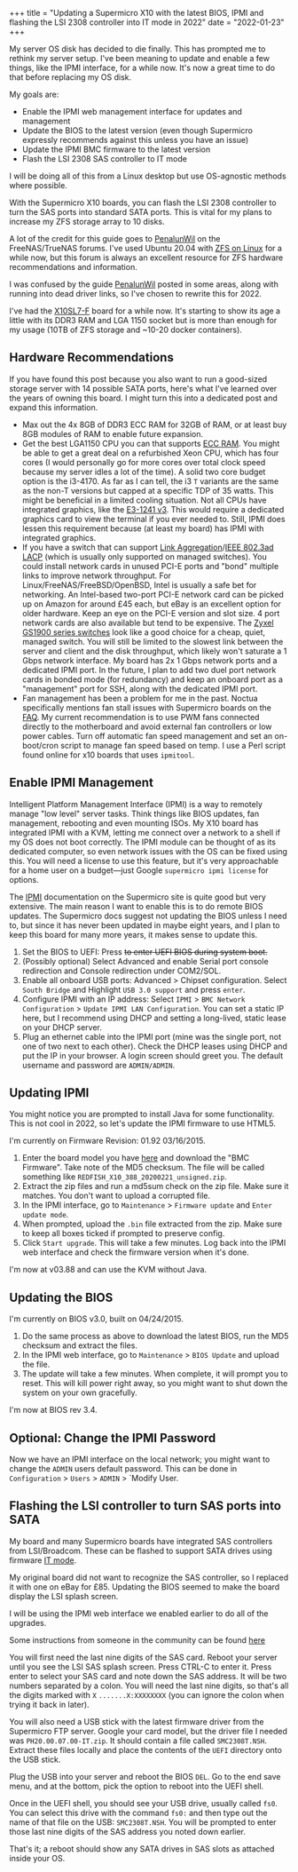 +++
title = "Updating a Supermicro X10 with the latest BIOS, IPMI and flashing the LSI 2308 controller into IT mode in 2022"
date = "2022-01-23"
+++

My server OS disk has decided to die finally. This has prompted me to rethink my server setup. I've been meaning to update and enable a few things, like the IPMI interface, for a while now. It's now a great time to do that before replacing my OS disk.

My goals are:

* Enable the IPMI web management interface for updates and management
* Update the BIOS to the latest version (even though Supermicro expressly recommends against this unless you have an issue)
* Update the IPMI BMC firmware to the latest version
* Flash the LSI 2308 SAS controller to IT mode

I will be doing all of this from a Linux desktop but use OS-agnostic methods where possible.

With the Supermicro X10 boards, you can flash the LSI 2308 controller to turn the SAS ports into standard SATA ports. This is vital for my plans to increase my ZFS storage array to 10 disks.

A lot of the credit for this guide goes to [PenalunWil](https://www.truenas.com/community/threads/flashing-the-lsi2308-firmware-on-a-supermicro-x10sl7-f-motherboard.38884/) on the FreeNAS/TrueNAS forums. I've used Ubuntu 20.04 with [ZFS on Linux](https://zfsonlinux.org/) for a while now, but this forum is always an excellent resource for ZFS hardware recommendations and information.

I was confused by the guide [PenalunWil](https://www.truenas.com/community/threads/flashing-the-lsi2308-firmware-on-a-supermicro-x10sl7-f-motherboard.38884/) posted in some areas, along with running into dead driver links, so I've chosen to rewrite this for 2022.

I've had the [X10SL7-F](https://www.supermicro.com/en/products/motherboard/X10SL7-F) board for a while now. It's starting to show its age a little with its DDR3 RAM and LGA 1150 socket but is more than enough for my usage (10TB of ZFS storage and ~10-20 docker containers).

## Hardware Recommendations

If you have found this post because you also want to run a good-sized storage server with 14 possible SATA ports, here's what I've learned over the years of owning this board. I might turn this into a dedicated post and expand this information.

* Max out the 4x 8GB of DDR3 ECC RAM for 32GB of RAM, or at least buy 8GB modules of RAM to enable future expansion.
* Get the best LGA1150 CPU you can that supports [ECC RAM](https://ark.intel.com/content/www/us/en/ark/search/featurefilter.html?productType=873&1_Filter-SocketsSupported=3635&0_ECCMemory=True). You might be able to get a great deal on a refurbished Xeon CPU, which has four cores (I would personally go for more cores over total clock speed because my server idles a lot of the time). A solid two core budget option is the i3-4170. As far as I can tell, the i3 `T` variants are the same as the non-T versions but capped at a specific TDP of 35 watts. This might be beneficial in a limited cooling situation. Not all CPUs have integrated graphics, like the [E3-1241 v3](https://ark.intel.com/content/www/us/en/ark/products/80909/intel-xeon-processor-e31241-v3-8m-cache-3-50-ghz.html). This would require a dedicated graphics card to view the terminal if you ever needed to. Still, IPMI does lessen this requirement because (at least my board) has IPMI with integrated graphics.
* If you have a switch that can support [Link Aggregation](https://kb.netgear.com/21632/What-are-Link-Aggregation-Groups-LAGs-and-how-do-they-work-with-my-managed-switch)/[IEEE 802.3ad LACP](https://en.wikipedia.org/wiki/Link_aggregation) (which is usually only supported on managed switches). You could install network cards in unused PCI-E ports and "bond" multiple links to improve network throughput. For Linux/FreeNAS/FreeBSD/OpenBSD, Intel is usually a safe bet for networking. An Intel-based two-port PCI-E network card can be picked up on Amazon for around £45 each, but eBay is an excellent option for older hardware. Keep an eye on the PCI-E version and slot size. 4 port network cards are also available but tend to be expensive. The [Zyxel GS1900 series switches](https://www.zyxel.com/uk/en/products_services/8-10-16-24-48-port-GbE-Smart-Managed-Switch-GS1900-Series/) look like a good choice for a cheap, quiet, managed switch. You will still be limited to the slowest link between the server and client and the disk throughput, which likely won't saturate a 1 Gbps network interface. My board has 2x 1 Gbps network ports and a dedicated IPMI port. In the future, I plan to add two duel port network cards in bonded mode (for redundancy) and keep an onboard port as a "management" port for SSH, along with the dedicated IPMI port.
* Fan management has been a problem for me in the past. Noctua specifically mentions fan stall issues with Supermicro boards on the [FAQ](https://noctua.at/en/nf-f12-pwm/faq#127). My current recommendation is to use PWM fans connected directly to the motherboard and avoid external fan controllers or low power cables. Turn off automatic fan speed management and set an on-boot/cron script to manage fan speed based on temp. I use a Perl script found online for x10 boards that uses `ipmitool`.

## Enable IPMI Management

Intelligent Platform Management Interface (IPMI) is a way to remotely manage "low level" server tasks. Think things like BIOS updates, fan management, rebooting and even mounting ISOs. My X10 board has integrated IPMI with a KVM, letting me connect over a network to a shell if my OS does not boot correctly. The IPMI module can be thought of as its dedicated computer, so even network issues with the OS can be fixed using this. You will need a license to use this feature, but it's very approachable for a home user on a budget—just Google `supermicro ipmi license` for options.

The [IPMI](https://www.supermicro.com/manuals/other/IPMI_Users_Guide.pdf) documentation on the Supermicro site is quite good but very extensive. The main reason I want to enable this is to do remote BIOS updates. The Supermicro docs suggest not updating the BIOS unless I need to, but since it has never been updated in maybe eight years, and I plan to keep this board for many more years, it makes sense to update this.

1) Set the BIOS to UEFI: Press <del> to enter UEFI BIOS during system boot.
2) (Possibly optional) Select Advanced and enable Serial port console redirection and Console redirection under COM2/SOL.
3) Enable all onboard USB ports: Advanced > Chipset configuration. Select `South Bridge` and Highlight `USB 3.0 support` and press `enter`.
4) Configure IPMI with an IP address: Select `IPMI` > `BMC Network Configuration` > `Update IPMI LAN Configuration`. You can set a static IP here, but I recommend using DHCP and setting a long-lived, static lease on your DHCP server.
5) Plug an ethernet cable into the IPMI port (mine was the single port, not one of two next to each other). Check the DHCP leases using DHCP and put the IP in your browser. A login screen should greet you. The default username and password are `ADMIN/ADMIN`.

## Updating IPMI

You might notice you are prompted to install Java for some functionality. This is not cool in 2022, so let's update the IPMI firmware to use HTML5.

I'm currently on Firmware Revision: 01.92 03/16/2015.

1) Enter the board model you have [here](https://www.supermicro.com/support/resources/) and download the "BMC Firmware". Take note of the MD5 checksum. The file will be called something like `REDFISH_X10_388_20200221_unsigned.zip`.
2) Extract the zip files and run a md5sum check on the zip file. Make sure it matches. You don't want to upload a corrupted file.
3) In the IPMI interface, go to `Maintenance` > `Firmware update` and `Enter update mode`.
4) When prompted, upload the `.bin` file extracted from the zip. Make sure to keep all boxes ticked if prompted to preserve config.
5) Click `Start upgrade`. This will take a few minutes. Log back into the IPMI web interface and check the firmware version when it's done.

I'm now at v03.88 and can use the KVM without Java.

## Updating the BIOS

I'm currently on BIOS v3.0, built on 04/24/2015.

1) Do the same process as above to download the latest BIOS, run the MD5 checksum and extract the files.
2) In the IPMI web interface, go to `Maintenance` > `BIOS Update` and upload the file.
3) The update will take a few minutes. When complete, it will prompt you to reset. This will kill power right away, so you might want to shut down the system on your own gracefully.

I'm now at BIOS rev 3.4.

## Optional: Change the IPMI Password

Now we have an IPMI interface on the local network; you might want to change the `ADMIN` users default password. This can be done in `Configuration` > `Users` > `ADMIN` > `Modify User.

## Flashing the LSI controller to turn SAS ports into SATA

My board and many Supermicro boards have integrated SAS controllers from LSI/Broadcom. These can be flashed to support SATA drives using firmware [IT mode](https://www.broadcom.com/support/knowledgebase/1211161501344/flashing-firmware-and-bios-on-lsi-sas-hbas).

My original board did not want to recognize the SAS controller, so I replaced it with one on eBay for £85. Updating the BIOS seemed to make the board display the LSI splash screen.

I will be using the IPMI web interface we enabled earlier to do all of the upgrades.

Some instructions from someone in the community can be found [here](http://www.napp-it.org/doc/downloads/flash_lsi_sas.pdf)

You will first need the last nine digits of the SAS card. Reboot your server until you see the LSI SAS splash screen. Press CTRL-C to enter it. Press enter to select your SAS card and note down the SAS address. It will be two numbers separated by a colon. You will need the last nine digits, so that's all the digits marked with `X` `.......X:XXXXXXXX` (you can ignore the colon when trying it back in later).

You will also need a USB stick with the latest firmware driver from the Supermicro FTP server. Google your card model, but the driver file I needed was `PH20.00.07.00-IT.zip`. It should contain a file called `SMC2308T.NSH`. Extract these files locally and place the contents of the `UEFI` directory onto the USB stick.

Plug the USB into your server and reboot the BIOS `DEL`. Go to the end save menu, and at the bottom, pick the option to reboot into the UEFI shell.

Once in the UEFI shell, you should see your USB drive, usually called `fs0`. You can select this drive with the command `fs0:` and then type out the name of that file on the USB: `SMC2308T.NSH`. You will be prompted to enter those last nine digits of the SAS address you noted down earlier.

That's it; a reboot should show any SATA drives in SAS slots as attached inside your OS.